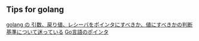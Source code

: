 ## Tips for golang

[golang の 引数、戻り値、レシーバをポインタにすべきか、値にすべきかの判断基準について迷っている](http://pospome.hatenablog.com/entry/2017/08/12/195032)
[Go言語のポインタ](http://cuto.unirita.co.jp/gostudy/post/pointer/)
